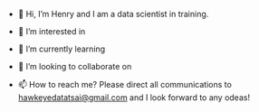 - 👋 Hi, I’m Henry and I am a data scientist in training.
- 👀 I’m interested in 
- 🌱 I’m currently learning 
- 💞️ I’m looking to collaborate on 

- 📫 How to reach me?
  Please direct all communications to hawkeyedatatsai@gmail.com and I look forward to any odeas!

<!---
hawkeyedatatsai/hawkeyedatatsai is a ✨ special ✨ repository because its `README.md` (this file) appears on your GitHub profile.
You can click the Preview link to take a look at your changes.
--->
